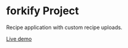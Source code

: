 # forkify Project

Recipe application with custom recipe uploads.

[Live demo](https://forkify-raul26101.netlify.app/)
